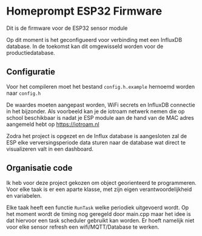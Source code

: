 # Homeprompt ESP32 Firmware

Dit is de firmware voor de ESP32 sensor module

Op dit moment is het geconfigueerd voor verbinding met een InfluxDB database. In de toekomst kan dit omgewisseld worden voor de productiedatabase.

## Configuratie

Voor het compileren moet het bestand `config.h.example` hernoemd worden naar `config.h`

De waardes moeten aangepast worden, WiFi secrets en InfluxDB connectie in het bijzonder.
Als voorbeeld kan je de iotroam netwerk nemen die op school beschikbaar is nadat je ESP module aan de hand van de MAC adres aangemeld hebt op https://iotroam.nl

Zodra het project is opgezet en de Influx database is aangesloten zal de ESP elke verversingsperiode data sturen naar de database wat direct te visualizeren valt in een dashboard.

## Organisatie code

Ik heb voor deze project gekozen om object georienteerd te programmeren. Voor elke taak is er een aparte klasse, met zijn eigen verantwoordelijkheid en variabelen.

Elke taak heeft een functie `RunTask` welke periodiek uitgevoerd wordt. Op het moment wordt de timing nog geregeld door main.cpp maar het idee is dat hiervoor een task scheduler gebruikt kan worden. Er hoeft namelijk niet voor elke sensor refresh een wifi/MQTT/Database te werken.